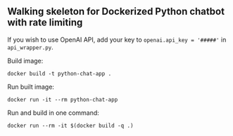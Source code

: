 ## Walking skeleton for Dockerized Python chatbot with rate limiting

If you wish to use OpenAI API, add your key to `openai.api_key = '#####'` in `api_wrapper.py`.

Build image:

`docker build -t python-chat-app .`

Run built image:

`docker run -it --rm python-chat-app`

Run and build in one command:

`docker run --rm -it $(docker build -q .)`
